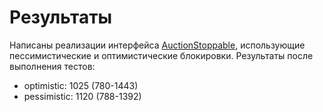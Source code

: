# Результаты #

Написаны реализации интерфейса [AuctionStoppable](./AuctionStoppable.java), использующие пессимистические
и оптимистические блокировки.
Результаты после выполнения тестов:
- optimistic: 1025 (780-1443)
- pessimistic: 1120 (788-1392)